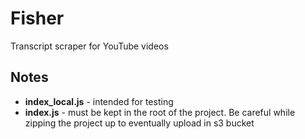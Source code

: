 # Fisher

Transcript scraper for YouTube videos

## Notes

- **index_local.js** - intended for testing
- **index.js** - must be kept in the root of the project. Be careful while zipping the project up to eventually upload in s3 bucket

